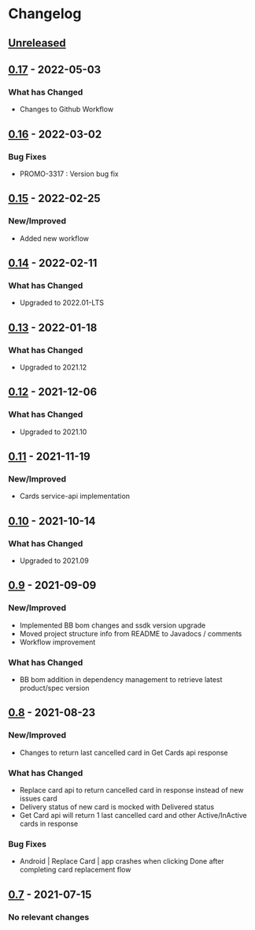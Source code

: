 # Changelog

## [Unreleased]

## [0.17] - 2022-05-03

### What has Changed

-   Changes to Github Workflow

## [0.16] - 2022-03-02

### Bug Fixes

-   PROMO-3317 : Version bug fix

## [0.15] - 2022-02-25

### New/Improved

-   Added new workflow

## [0.14] - 2022-02-11

### What has Changed

-   Upgraded to 2022.01-LTS

## [0.13] - 2022-01-18

### What has Changed

-   Upgraded to 2021.12

## [0.12] - 2021-12-06

### What has Changed

-   Upgraded to 2021.10

## [0.11] - 2021-11-19

### New/Improved

-   Cards service-api implementation

## [0.10] - 2021-10-14

### What has Changed

-   Upgraded to 2021.09

## [0.9] - 2021-09-09

### New/Improved

-   Implemented BB bom changes and ssdk version upgrade
-   Moved project structure info from README to Javadocs / comments
-   Workflow improvement

### What has Changed

-   BB bom addition in dependency management to retrieve latest product/spec version

[Unreleased]: https://github.com/baas-devops-reference/cards-presentation-service/compare/0.17...HEAD

[0.17]: https://github.com/baas-devops-reference/cards-presentation-service/compare/0.16...0.17

[0.16]: https://github.com/baas-devops-reference/cards-presentation-service/compare/0.15...0.16

[0.15]: https://github.com/baas-devops-reference/cards-presentation-service/compare/0.14...0.15

[0.14]: https://github.com/baas-devops-reference/cards-presentation-service/compare/0.13...0.14

[0.13]: https://github.com/baas-devops-reference/cards-presentation-service/compare/0.12...0.13

[0.12]: https://github.com/baas-devops-reference/cards-presentation-service/compare/0.11...0.12

[0.11]: https://github.com/baas-devops-reference/cards-presentation-service/compare/0.10...0.11

[0.10]: https://github.com/baas-devops-reference/cards-presentation-service/compare/0.9...0.10

[0.9]: https://github.com/baas-devops-reference/cards-presentation-service/compare/5154031768bc4e9b0337569b0079a4265f81480e...0.9

## [0.8] - 2021-08-23

### New/Improved

-   Changes to return last cancelled card in Get Cards api response

### What has Changed

-   Replace card api to return cancelled card in response instead of new issues card 
-   Delivery status of new card is mocked with Delivered status
-   Get Card api will return 1 last cancelled card and other Active/InActive cards in response

### Bug Fixes

-   Android | Replace Card | app crashes when clicking Done after completing card replacement flow

[Unreleased]: https://github.com/baas-devops-reference/cards-presentation-service/compare/0.8...HEAD

[0.8]: https://github.com/baas-devops-reference/cards-presentation-service/compare/29ceaaeebac907ccedf70b5d6fbd2f25d221a4ba...0.8

## [0.7] - 2021-07-15

### No relevant changes

[Unreleased]: https://github.com/baas-devops-reference/cards-presentation-service/compare/0.7...HEAD

[0.7]: https://github.com/baas-devops-reference/cards-presentation-service/compare/4789badcc3c2d5f32bcdf0d3a3f9ed4e00ab8f55...0.7
